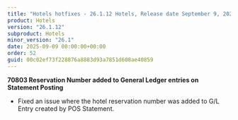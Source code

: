 ```yaml
---
title: "Hotels hotfixes - 26.1.12 Hotels, Release date September 9, 2025 - Hotfixes"
product: Hotels
version: "26.1.12"
subproduct: Hotels
minor_version: "26.1"
date: 2025-09-09 00:00:00+00:00
order: 52
guid: 00c02ef73f228876a8883d93a7851d608ae40859
---
```


<strong>70803 Reservation Number added to General Ledger entries on Statement Posting</strong>
<ul><li>Fixed an issue where the hotel reservation number was added to G/L Entry created by POS Statement.</li></ul>
